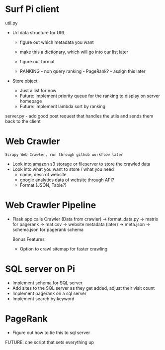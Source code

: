 # Surf Pi client

util.py

- Url data structure for URL
    - figure out which metadata you want
    - make this a dictionary, which will go into our list later
    - figure out format

    - RANKING - non query ranking - PageRank? - assign this later 

- Store object 
    - Just a list for now
    - Future: implement priority queue for the ranking to display on server homepage
    - Future: implement lambda sort by ranking

server.py
    - add good post request that handles the utils and sends them back to the client



# Web Crawler

    Scrapy Web Crawler, run through github workflow later

- Look into amazon s3 storage or fileserver to store the crawled data
- Look into what you want to store / what you need
    - name, desc of website
    - google analytics data of website through API?
    - Format (JSON, Table?)


# Web Crawler Pipeline
- Flask app calls Crawler
(Data from crawler) -> format_data.py -> matrix for pagerank -> mat.csv
                                      -> website metadata (later) -> meta.json
                                      -> schema.json for pagerank schema


   

    Bonus Features
    - Option to crawl sitemap for faster crawling


# SQL server on Pi

- Implement schema for SQL server
- Add sites to the SQL server as they get added, adjust their visit count
- Implement pagerank on a sql server
- Implement search by keyword




# PageRank

- Figure out how to tie this to sql server


FUTURE: one script that sets everything up 




